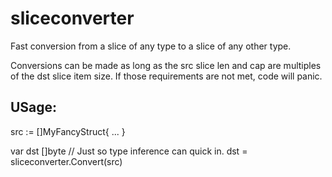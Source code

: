 # sliceconverter
Fast conversion from a slice of any type to a slice of any other type.

Conversions can be made as long as the src slice len and cap are multiples of
the dst slice item size. If those requirements are not met, code will panic.

## USage:

src := []MyFancyStruct{ ... }

var dst []byte  // Just so type inference can quick in.
dst = sliceconverter.Convert(src)
